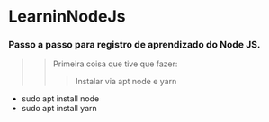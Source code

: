 # LearninNodeJs
### Passo a passo para registro de aprendizado do Node JS.


>> Primeira coisa que tive que fazer:
>>> Instalar via apt node e yarn
- sudo apt install node
- sudo apt install yarn
